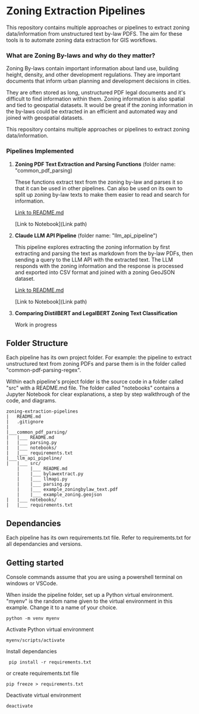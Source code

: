 # Zoning Extraction Pipelines

This repository contains multiple approaches or pipelines to extract zoning data/information from unstructured text by-law PDFS. The aim for these tools is to automate zoning data extraction for GIS workflows.

### What are Zoning By-laws and why do they matter?
Zoning By-laws contain important information about land use, building height, density, and other development regulations. They are important documents that inform urban planning and development decisions in cities.

They are often stored as long, unstructured PDF legal documents and it's difficult to find information within them. Zoning information is also spatial and tied to geospatial datasets. It would be great if the zoning information in the by-laws could be extracted in an efficient and automated way and joined with geospatial datasets.

This repository contains multiple approaches or pipelines to extract zoning data/information.

### Pipelines Implemented
1. **Zoning PDF Text Extraction and Parsing Functions** (folder name: "common_pdf_parsing)

    These functions extract text from the zoning by-law and parses it so that it can be used in other pipelines. Can also be used on its own to split up zoning by-law texts to make them easier to read and search for information.

    [Link to README.md](https://github.com/JoT8ng/zoning-extraction-pipelines/blob/main/common-pdf-parsing-regex/src/README.md)

    [Link to Notebook](Link path)

2. **Claude LLM API Pipeline** (folder name: "llm_api_pipeline")

    This pipeline explores extracting the zoning information by first extracting and parsing the text as markdown from the by-law PDFs, then sending a query to the LLM API with the extracted text. The LLM responds with the zoning information and the response is processed and exported into CSV format and joined with a zoning GeoJSON dataset.

    [Link to README.md](https://github.com/JoT8ng/zoning-extraction-pipelines/blob/main/llm-api-pipeline/src/README.md)

    [Link to Notebook](Link path)

3. **Comparing DistilBERT and LegalBERT Zoning Text Classification**

    Work in progress

## Folder Structure
Each pipeline has its own project folder. For example: the pipeline to extract unstructured text from zoning PDFs and parse them is in the folder called "common-pdf-parsing-regex". 

Within each pipeline's project folder is the source code in a folder called "src" with a README.md file. The folder called "notebooks" contains a Jupyter Notebook for clear explanations, a step by step walkthrough of the code, and diagrams. 
```
zoning-extraction-pipelines
|   README.md
|   .gitignore
|
|___common_pdf_parsing/
|   |___ README.md
|   |___ parsing.py
|   |___ notebooks/
|   |___ requirements.txt
|___llm_api_pipeline/
|   |___ src/
    |    |___ README.md
    |    |___ bylawextract.py
    |    |___ llmapi.py
    |    |___ parsing.py
    |    |___ example_zoningbylaw_text.pdf
    |    |___ example_zoning.geojson
|   |___ notebooks/
|   |___ requirements.txt
```

## Dependancies
Each pipeline has its own requirements.txt file. Refer to requirements.txt for all dependancies and versions.

## Getting started
Console commands assume that you are using a powershell terminal on windows or VSCode.

When inside the pipeline folder, set up a Python virtual environment. "myenv" is the random name given to the virtual environment in this example. Change it to a name of your choice.
```
python -m venv myenv
```
Activate Python virtual environment
```
myenv/scripts/activate
```
Install dependancies
```
 pip install -r requirements.txt
 ```
or create requirements.txt file
```
pip freeze > requirements.txt
```
Deactivate virtual environment
```
deactivate
```